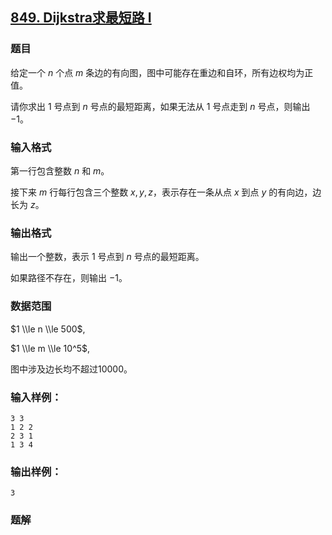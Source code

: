 ## [849\. Dijkstra求最短路 I](https://www.acwing.com/problem/content/851/)

### 题目

给定一个 $n$ 个点 $m$ 条边的有向图，图中可能存在重边和自环，所有边权均为正值。

请你求出 $1$ 号点到 $n$ 号点的最短距离，如果无法从 $1$ 号点走到 $n$ 号点，则输出 $-1$。

### 输入格式

第一行包含整数 $n$ 和 $m$。

接下来 $m$ 行每行包含三个整数 $x,y,z$，表示存在一条从点 $x$ 到点 $y$ 的有向边，边长为 $z$。

### 输出格式

输出一个整数，表示 $1$ 号点到 $n$ 号点的最短距离。

如果路径不存在，则输出 $-1$。

### 数据范围

$1 \\le n \\le 500$,

$1 \\le m \\le 10^5$,

图中涉及边长均不超过10000。

### 输入样例：

```
3 3
1 2 2
2 3 1
1 3 4
```

### 输出样例：

```
3
```

### 题解

